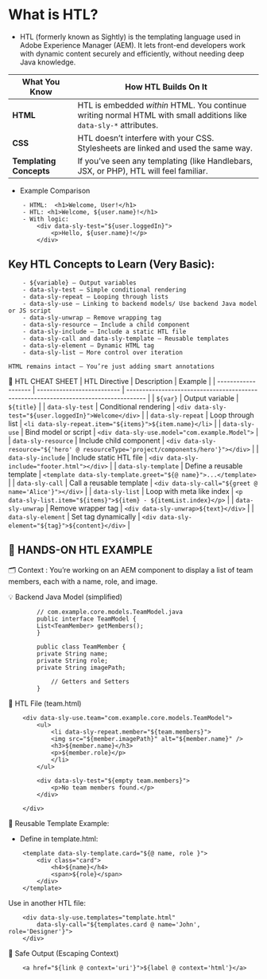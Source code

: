 # What is HTL?

-   HTL (formerly known as Sightly) is the templating language used in Adobe Experience Manager (AEM). It lets front-end developers work with dynamic content securely and efficiently, without needing deep Java knowledge.

| What You Know           | How HTL Builds On It                                                                                               |
| ----------------------- | ------------------------------------------------------------------------------------------------------------------ |
| **HTML**                | HTL is embedded _within_ HTML. You continue writing normal HTML with small additions like `data-sly-*` attributes. |
| **CSS**                 | HTL doesn’t interfere with your CSS. Stylesheets are linked and used the same way.                                 |
| **Templating Concepts** | If you’ve seen any templating (like Handlebars, JSX, or PHP), HTL will feel familiar.                              |

-   Example Comparison

```
    - HTML:  <h1>Welcome, User!</h1>
    - HTL: <h1>Welcome, ${user.name}!</h1>
    - With logic:
        <div data-sly-test="${user.loggedIn}">
            <p>Hello, ${user.name}!</p>
        </div>

```

## Key HTL Concepts to Learn (Very Basic):

```
    - ${variable} – Output variables
    - data-sly-test – Simple conditional rendering
    - data-sly-repeat – Looping through lists
    - data-sly-use – Linking to backend models/ Use backend Java model or JS script
    - data-sly-unwrap – Remove wrapping tag
    - data-sly-resource – Include a child component
    - data-sly-include – Include a static HTL file
    - data-sly-call and data-sly-template – Reusable templates
    - data-sly-element – Dynamic HTML tag
    - data-sly-list – More control over iteration

HTML remains intact – You’re just adding smart annotations
```

📝 HTL CHEAT SHEET
| HTL Directive | Description | Example |
| ------------------- | -------------------------- | ------------------------------------------------------------------------------------ |
| `${var}` | Output variable | `${title}` |
| `data-sly-test` | Conditional rendering | `<div data-sly-test="${user.loggedIn}">Welcome</div>` |
| `data-sly-repeat` | Loop through list | `<li data-sly-repeat.item="${items}">${item.name}</li>` |
| `data-sly-use` | Bind model or script | `<div data-sly-use.model="com.example.Model">` |
| `data-sly-resource` | Include child component | `<div data-sly-resource="${'hero' @ resourceType='project/components/hero'}"></div>` |
| `data-sly-include` | Include static HTL file | `<div data-sly-include="footer.html"></div>` |
| `data-sly-template` | Define a reusable template | `<template data-sly-template.greet="${@ name}">...</template>` |
| `data-sly-call` | Call a reusable template | `<div data-sly-call="${greet @ name='Alice'}"></div>` |
| `data-sly-list` | Loop with meta like index | `<p data-sly-list.item="${items}">${item} - ${itemList.index}</p>` |
| `data-sly-unwrap` | Remove wrapper tag | `<div data-sly-unwrap>${text}</div>` |
| `data-sly-element` | Set tag dynamically | `<div data-sly-element="${tag}">${content}</div>` |

## 🧪 HANDS-ON HTL EXAMPLE

🗂 Context : You’re working on an AEM component to display a list of team members, each with a name, role, and image.

💡 Backend Java Model (simplified)

```
        // com.example.core.models.TeamModel.java
        public interface TeamModel {
        List<TeamMember> getMembers();
        }

        public class TeamMember {
        private String name;
        private String role;
        private String imagePath;

            // Getters and Setters
        }
```

📄 HTL File (team.html)

```
    <div data-sly-use.team="com.example.core.models.TeamModel">
        <ul>
            <li data-sly-repeat.member="${team.members}">
            <img src="${member.imagePath}" alt="${member.name}" />
            <h3>${member.name}</h3>
            <p>${member.role}</p>
            </li>
        </ul>

        <div data-sly-test="${empty team.members}">
            <p>No team members found.</p>
        </div>

    </div>
```

🔄 Reusable Template Example:

-   Define in template.html:

```
    <template data-sly-template.card="${@ name, role }">
        <div class="card">
            <h4>${name}</h4>
            <span>${role}</span>
        </div>
    </template>
```

Use in another HTL file:

```
    <div data-sly-use.templates="template.html"
        data-sly-call="${templates.card @ name='John', role='Designer'}">
    </div>
```

🔐 Safe Output (Escaping Context)

```
    <a href="${link @ context='uri'}">${label @ context='html'}</a>
```
